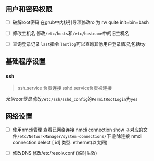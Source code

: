 ## 用户和密码权限
- [ ] 破解root密码
	在grub中内核引导项修改ro 为 rw quite init=bin=bash
- [ ] 修改主机名
	修改`/etc/hosts`和`/etc/hostname`中的旧主机名 
- [ ] 查询登录记录 `last`指令  `lastlog`可以查询其他用户登录情况,包括tty


## 基础程序设置
### ssh
>ssh.service 负责连接 sshd.service负责被连接

*允许root登录*
修改`/etc/ssh/sshd_config`的`PermitRootLogin`为`yes` 

## 网络设置
- [ ] 使用nmcli管理
	查看已网络连接 nmcli connection show ->对应的文件`/etc/NetworkManager/system-connections/`下
	删除连接 nmcli connection delect [ id]
类型: ethernet(以太网)
	
- [ ] 修改DNS
	修改/etc/resolv.conf (临时生效)

